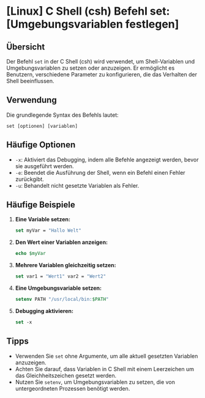 # [Linux] C Shell (csh) Befehl set: [Umgebungsvariablen festlegen]

## Übersicht
Der Befehl `set` in der C Shell (csh) wird verwendet, um Shell-Variablen und Umgebungsvariablen zu setzen oder anzuzeigen. Er ermöglicht es Benutzern, verschiedene Parameter zu konfigurieren, die das Verhalten der Shell beeinflussen.

## Verwendung
Die grundlegende Syntax des Befehls lautet:

```
set [optionen] [variablen]
```

## Häufige Optionen
- `-x`: Aktiviert das Debugging, indem alle Befehle angezeigt werden, bevor sie ausgeführt werden.
- `-e`: Beendet die Ausführung der Shell, wenn ein Befehl einen Fehler zurückgibt.
- `-u`: Behandelt nicht gesetzte Variablen als Fehler.

## Häufige Beispiele

1. **Eine Variable setzen:**
   ```csh
   set myVar = "Hallo Welt"
   ```

2. **Den Wert einer Variablen anzeigen:**
   ```csh
   echo $myVar
   ```

3. **Mehrere Variablen gleichzeitig setzen:**
   ```csh
   set var1 = "Wert1" var2 = "Wert2"
   ```

4. **Eine Umgebungsvariable setzen:**
   ```csh
   setenv PATH "/usr/local/bin:$PATH"
   ```

5. **Debugging aktivieren:**
   ```csh
   set -x
   ```

## Tipps
- Verwenden Sie `set` ohne Argumente, um alle aktuell gesetzten Variablen anzuzeigen.
- Achten Sie darauf, dass Variablen in C Shell mit einem Leerzeichen um das Gleichheitszeichen gesetzt werden.
- Nutzen Sie `setenv`, um Umgebungsvariablen zu setzen, die von untergeordneten Prozessen benötigt werden.